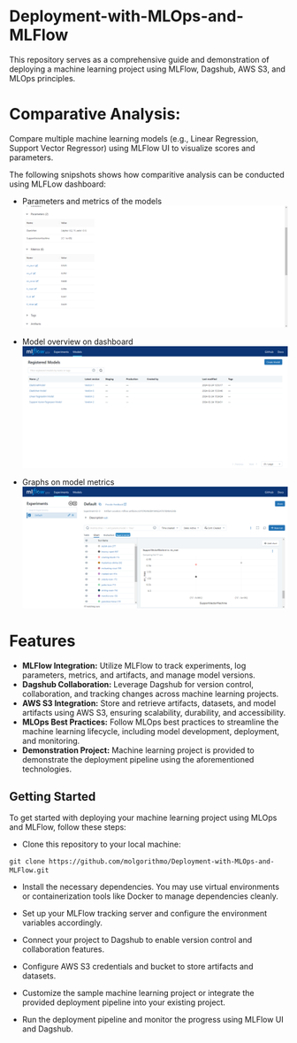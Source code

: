# Deployment-with-MLOps-and-MLFlow

This repository serves as a comprehensive guide and demonstration of deploying a machine learning project using MLFlow, Dagshub, AWS S3, and MLOps principles.

# Comparative Analysis: 
Compare multiple machine learning models (e.g., Linear Regression, Support Vector Regressor) using MLFlow UI to visualize scores and parameters.

The following snipshots shows how comparitive analysis can be conducted using MLFLow dashboard:

- Parameters and metrics of the models
    ![](https://github.com/molgorithmo/Deployment-with-MLOps-and-MLFlow/blob/main/imgs/MLFLow_params_metrics.png)

- Model overview on dashboard
    ![](https://github.com/molgorithmo/Deployment-with-MLOps-and-MLFlow/blob/main/imgs/MLFlow_models.png)

- Graphs on model metrics
    ![](https://github.com/molgorithmo/Deployment-with-MLOps-and-MLFlow/blob/main/imgs/MLFlow_SVR.png)

# Features
- **MLFlow Integration:** Utilize MLFlow to track experiments, log parameters, metrics, and artifacts, and manage model versions.
- **Dagshub Collaboration:** Leverage Dagshub for version control, collaboration, and tracking changes across machine learning projects.
- **AWS S3 Integration:** Store and retrieve artifacts, datasets, and model artifacts using AWS S3, ensuring scalability, durability, and accessibility.
- **MLOps Best Practices:** Follow MLOps best practices to streamline the machine learning lifecycle, including model development, deployment, and monitoring.
- **Demonstration Project:** Machine learning project is provided to demonstrate the deployment pipeline using the aforementioned technologies.

## Getting Started
To get started with deploying your machine learning project using MLOps and MLFlow, follow these steps:

- Clone this repository to your local machine:

```console
git clone https://github.com/molgorithmo/Deployment-with-MLOps-and-MLFlow.git
```

- Install the necessary dependencies. You may use virtual environments or containerization tools like Docker to manage dependencies cleanly.

- Set up your MLFlow tracking server and configure the environment variables accordingly.

- Connect your project to Dagshub to enable version control and collaboration features.

- Configure AWS S3 credentials and bucket to store artifacts and datasets.

- Customize the sample machine learning project or integrate the provided deployment pipeline into your existing project.

- Run the deployment pipeline and monitor the progress using MLFlow UI and Dagshub.
